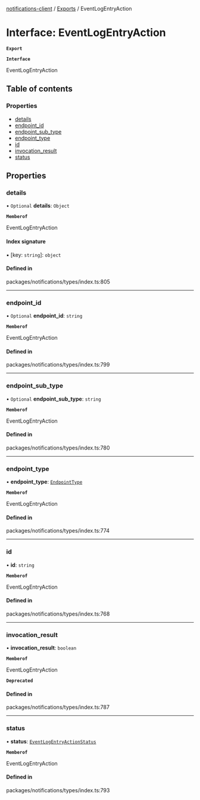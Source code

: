 [notifications-client](../README.md) / [Exports](../modules.md) / EventLogEntryAction

# Interface: EventLogEntryAction

**`Export`**

**`Interface`**

EventLogEntryAction

## Table of contents

### Properties

- [details](EventLogEntryAction.md#details)
- [endpoint\_id](EventLogEntryAction.md#endpoint_id)
- [endpoint\_sub\_type](EventLogEntryAction.md#endpoint_sub_type)
- [endpoint\_type](EventLogEntryAction.md#endpoint_type)
- [id](EventLogEntryAction.md#id)
- [invocation\_result](EventLogEntryAction.md#invocation_result)
- [status](EventLogEntryAction.md#status)

## Properties

### details

• `Optional` **details**: `Object`

**`Memberof`**

EventLogEntryAction

#### Index signature

▪ [key: `string`]: `object`

#### Defined in

packages/notifications/types/index.ts:805

___

### endpoint\_id

• `Optional` **endpoint\_id**: `string`

**`Memberof`**

EventLogEntryAction

#### Defined in

packages/notifications/types/index.ts:799

___

### endpoint\_sub\_type

• `Optional` **endpoint\_sub\_type**: `string`

**`Memberof`**

EventLogEntryAction

#### Defined in

packages/notifications/types/index.ts:780

___

### endpoint\_type

• **endpoint\_type**: [`EndpointType`](../enums/EndpointType.md)

**`Memberof`**

EventLogEntryAction

#### Defined in

packages/notifications/types/index.ts:774

___

### id

• **id**: `string`

**`Memberof`**

EventLogEntryAction

#### Defined in

packages/notifications/types/index.ts:768

___

### invocation\_result

• **invocation\_result**: `boolean`

**`Memberof`**

EventLogEntryAction

**`Deprecated`**

#### Defined in

packages/notifications/types/index.ts:787

___

### status

• **status**: [`EventLogEntryActionStatus`](../enums/EventLogEntryActionStatus.md)

**`Memberof`**

EventLogEntryAction

#### Defined in

packages/notifications/types/index.ts:793
